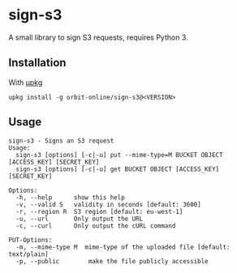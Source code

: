 # sign-s3

A small library to sign S3 requests, requires Python 3.

## Installation

With [μpkg](https://github.com/orbit-online/upkg)

```
upkg install -g orbit-online/sign-s3@<VERSION>
```

## Usage

```
sign-s3 - Signs an S3 request
Usage:
  sign-s3 [options] [-c|-u] put --mime-type=M BUCKET OBJECT [ACCESS_KEY] [SECRET_KEY]
  sign-s3 [options] [-c|-u] get BUCKET OBJECT [ACCESS_KEY] [SECRET_KEY]

Options:
  -h, --help      show this help
  -v, --valid S   validity in seconds [default: 3600]
  -r, --region R  S3 region [default: eu-west-1]
  -u, --url       Only output the URL
  -c, --curl      Only output the cURL command

PUT-Options:
  -m, --mime-type M  mime-type of the uploaded file [default: text/plain]
  -p, --public        make the file publicly accessible
```

